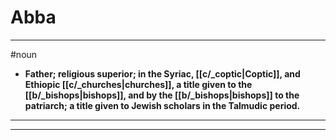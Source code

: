 # Abba
---
#noun
- **Father; religious superior; in the Syriac, [[c/_coptic|Coptic]], and Ethiopic [[c/_churches|churches]], a title given to the [[b/_bishops|bishops]], and by the [[b/_bishops|bishops]] to the patriarch; a title given to Jewish scholars in the Talmudic period.**
---
---
